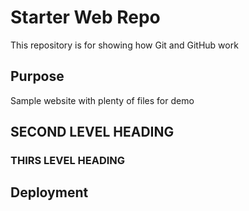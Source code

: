 # Starter Web Repo

This repository is for showing how Git and GitHub work

## Purpose

Sample website with plenty of files for demo
## SECOND LEVEL HEADING

### THIRS LEVEL HEADING


## Deployment

